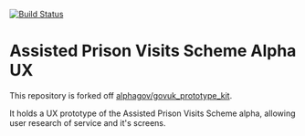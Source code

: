 [![Build Status](https://travis-ci.org/ministryofjustice/apvs-alpha-ux.svg?branch=master)](https://travis-ci.org/ministryofjustice/apvs-alpha-ux?branch=master)

# Assisted Prison Visits Scheme Alpha UX

This repository is forked off [alphagov/govuk_prototype_kit](https://github.com/alphagov/govuk_prototype_kit).

It holds a UX prototype of the Assisted Prison Visits Scheme alpha, allowing user research of service and it's screens.

